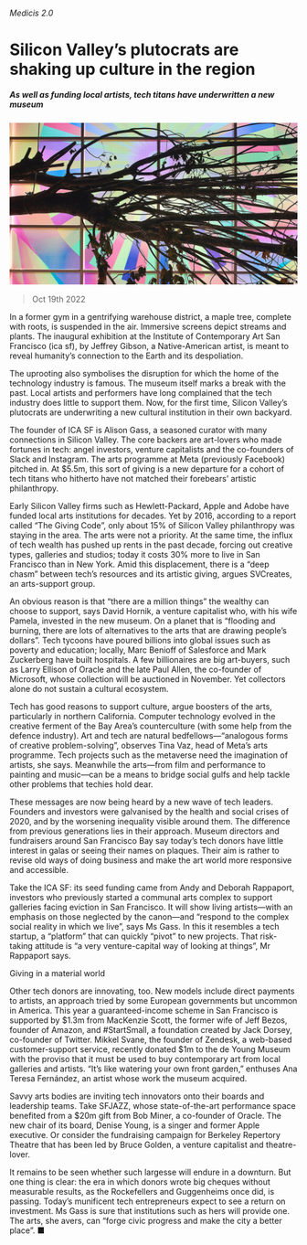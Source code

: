 ###### Medicis 2.0

# Silicon Valley’s plutocrats are shaking up culture in the region 

##### As well as funding local artists, tech titans have underwritten a new museum 

![image](images/20221022_CUP003.jpg) 

> Oct 19th 2022 

In a former gym in a gentrifying warehouse district, a maple tree, complete with roots, is suspended in the air. Immersive screens depict streams and plants. The inaugural exhibition at the Institute of Contemporary Art San Francisco (ica sf), by Jeffrey Gibson, a Native-American artist, is meant to reveal humanity’s connection to the Earth and its despoliation.

The uprooting also symbolises the disruption for which the home of the technology industry is famous. The museum itself marks a break with the past. Local artists and performers have long complained that the tech industry does little to support them. Now, for the first time, Silicon Valley’s plutocrats are underwriting a new cultural institution in their own backyard.

The founder of ICA SF is Alison Gass, a seasoned curator with many connections in Silicon Valley. The core backers are art-lovers who made fortunes in tech: angel investors, venture capitalists and the co-founders of Slack and Instagram. The arts programme at Meta (previously Facebook) pitched in. At $5.5m, this sort of giving is a new departure for a cohort of tech titans who hitherto have not matched their forebears’ artistic philanthropy.

Early Silicon Valley firms such as Hewlett-Packard, Apple and Adobe have funded local arts institutions for decades. Yet by 2016, according to a report called “The Giving Code”, only about 15% of Silicon Valley philanthropy was staying in the area. The arts were not a priority. At the same time, the influx of tech wealth has pushed up rents in the past decade, forcing out creative types, galleries and studios; today it costs 30% more to live in San Francisco than in New York. Amid this displacement, there is a “deep chasm” between tech’s resources and its artistic giving, argues SVCreates, an arts-support group. 

An obvious reason is that “there are a million things” the wealthy can choose to support, says David Hornik, a venture capitalist who, with his wife Pamela, invested in the new museum. On a planet that is “flooding and burning, there are lots of alternatives to the arts that are drawing people’s dollars”. Tech tycoons have poured billions into global issues such as poverty and education; locally, Marc Benioff of Salesforce and Mark Zuckerberg have built hospitals. A few billionaires are big art-buyers, such as Larry Ellison of Oracle and the late Paul Allen, the co-founder of Microsoft, whose collection will be auctioned in November. Yet collectors alone do not sustain a cultural ecosystem.

Tech has good reasons to support culture, argue boosters of the arts, particularly in northern California. Computer technology evolved in the creative ferment of the Bay Area’s counterculture (with some help from the defence industry). Art and tech are natural bedfellows—“analogous forms of creative problem-solving”, observes Tina Vaz, head of Meta’s arts programme. Tech projects such as the metaverse need the imagination of artists, she says. Meanwhile the arts—from film and performance to painting and music—can be a means to bridge social gulfs and help tackle other problems that techies hold dear.

These messages are now being heard by a new wave of tech leaders. Founders and investors were galvanised by the health and social crises of 2020, and by the worsening inequality visible around them. The difference from previous generations lies in their approach. Museum directors and fundraisers around San Francisco Bay say today’s tech donors have little interest in galas or seeing their names on plaques. Their aim is rather to revise old ways of doing business and make the art world more responsive and accessible.

Take the ICA SF: its seed funding came from Andy and Deborah Rappaport, investors who previously started a communal arts complex to support galleries facing eviction in San Francisco. It will show living artists—with an emphasis on those neglected by the canon—and “respond to the complex social reality in which we live”, says Ms Gass. In this it resembles a tech startup, a “platform” that can quickly “pivot” to new projects. That risk-taking attitude is “a very venture-capital way of looking at things”, Mr Rappaport says.

Giving in a material world

Other tech donors are innovating, too. New models include direct payments to artists, an approach tried by some European governments but uncommon in America. This year a guaranteed-income scheme in San Francisco is supported by $1.3m from MacKenzie Scott, the former wife of Jeff Bezos, founder of Amazon, and #StartSmall, a foundation created by Jack Dorsey, co-founder of Twitter. Mikkel Svane, the founder of Zendesk, a web-based customer-support service, recently donated $1m to the de Young Museum with the proviso that it must be used to buy contemporary art from local galleries and artists. “It’s like watering your own front garden,” enthuses Ana Teresa Fernández, an artist whose work the museum acquired. 

Savvy arts bodies are inviting tech innovators onto their boards and leadership teams. Take SFJAZZ, whose state-of-the-art performance space benefited from a $20m gift from Bob Miner, a co-founder of Oracle. The new chair of its board, Denise Young, is a singer and former Apple executive. Or consider the fundraising campaign for Berkeley Repertory Theatre that has been led by Bruce Golden, a venture capitalist and theatre-lover.

It remains to be seen whether such largesse will endure in a downturn. But one thing is clear: the era in which donors wrote big cheques without measurable results, as the Rockefellers and Guggenheims once did, is passing. Today’s munificent tech entrepreneurs expect to see a return on investment. Ms Gass is sure that institutions such as hers will provide one. The arts, she avers, can “forge civic progress and make the city a better place”. ■

